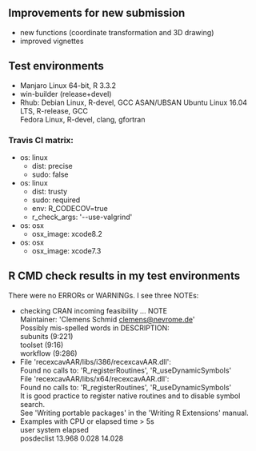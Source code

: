 ## Improvements for new submission 

  * new functions (coordinate transformation and 3D drawing)
  * improved vignettes

## Test environments
* Manjaro Linux 64-bit, R 3.3.2
* win-builder (release+devel)
* Rhub: 
  Debian Linux, R-devel, GCC ASAN/UBSAN
  Ubuntu Linux 16.04 LTS, R-release, GCC  
  Fedora Linux, R-devel, clang, gfortran

### Travis CI matrix:

* os: linux
    * dist: precise
    * sudo: false
* os: linux
    * dist: trusty
    * sudo: required
    * env: R_CODECOV=true
    * r_check_args: '--use-valgrind'
* os: osx
    * osx_image: xcode8.2
* os: osx
    * osx_image: xcode7.3

## R CMD check results in my test environments

There were no ERRORs or WARNINGs. I see three NOTEs:

  * checking CRAN incoming feasibility ... NOTE  
    Maintainer: 'Clemens Schmid <clemens@nevrome.de>'  
    Possibly mis-spelled words in DESCRIPTION:  
    subunits (9:221)  
    toolset (9:16)  
    workflow (9:286)  
  * File 'recexcavAAR/libs/i386/recexcavAAR.dll':  
    Found no calls to: 'R_registerRoutines', 'R_useDynamicSymbols'  
    File 'recexcavAAR/libs/x64/recexcavAAR.dll':  
    Found no calls to: 'R_registerRoutines', 'R_useDynamicSymbols'  
    It is good practice to register native routines and to disable symbol
    search.  
    See 'Writing portable packages' in the 'Writing R Extensions' manual.
  * Examples with CPU or elapsed time > 5s  
             user system elapsed  
    posdeclist 13.968  0.028  14.028  